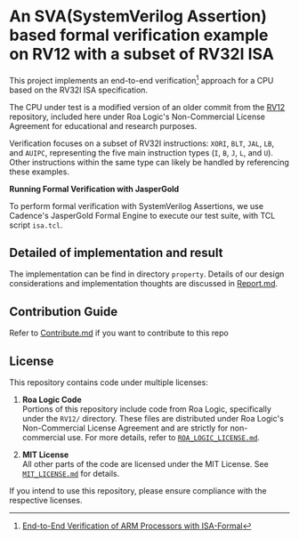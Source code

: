 # An SVA(SystemVerilog Assertion) based formal verification example on RV12 with a subset of RV32I ISA

This project implements an end-to-end verification[^1] approach for a CPU based on the RV32I ISA specification.

The CPU under test is a modified version of an older commit from the [RV12](https://github.com/RoaLogic/RV12) repository, included here under Roa Logic's Non-Commercial License Agreement for educational and research purposes.  

Verification focuses on a subset of RV32I instructions: `XORI`, `BLT`, `JAL`, `LB`, and `AUIPC`, representing the five main
instruction types (`I`, `B`, `J`, `L`, and `U`). Other instructions within the same type can likely be handled by referencing these examples.

**Running Formal Verification with JasperGold**

To perform formal verification with SystemVerilog Assertions, we use Cadence's JasperGold Formal Engine to execute our test suite, with TCL script `isa.tcl`.

## Detailed of implementation and result
The implementation can be find in directory `property`.
Details of our design considerations and implementation thoughts are discussed in [Report.md](./Report.md).

## Contribution Guide
Refer to [Contribute.md](./Contribute.md) if you want to contribute to this repo

## License

This repository contains code under multiple licenses:

1. **Roa Logic Code**  
   Portions of this repository include code from Roa Logic, specifically under the `RV12/` directory. These files are distributed under Roa Logic's Non-Commercial License Agreement and are strictly for non-commercial use. For more details, refer to [`ROA_LOGIC_LICENSE.md`](./RV12/ROA_LOGIC_LICENSE.md).


2. **MIT License**  
   All other parts of the code are licensed under the MIT License. See [`MIT_LICENSE.md`](./property/MIT_License.md) for details.

If you intend to use this repository, please ensure compliance with the respective licenses.

[^1]: [End-to-End Verification of ARM Processors with ISA-Formal](https://alastairreid.github.io/papers/cav2016_isa_formal.pdf)
